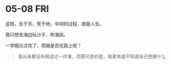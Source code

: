 # 05-08 FRI

这雨，生于天，死于地，中间的过程，就是人生。

我只想去海边玩沙子，吹海风。

一学期又过完了，而我是否在路上呢？

> 我从来都没有做成过一件事，而更可悲的是，我更本就不知道自己想要什么
